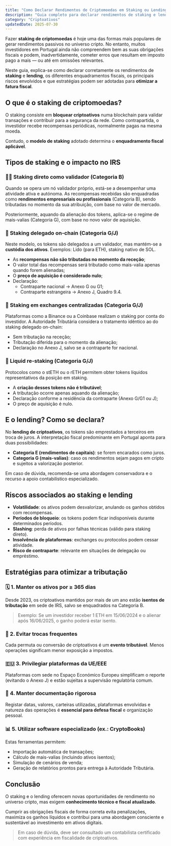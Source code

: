 ```yaml
---
title: "Como Declarar Rendimentos de Criptomoedas em Staking ou Lending"
description: "Guia completo para declarar rendimentos de staking e lending no IRS em Portugal. Evite erros, compreenda os enquadramentos fiscais e otimize a sua carga tributária."
category: "Criptoativos"
updatedDate: 2025-07-30
---
```


Fazer **staking de criptomoedas** é hoje uma das formas mais populares de gerar rendimentos passivos no universo cripto. No entanto, muitos investidores em Portugal ainda não compreendem bem as suas obrigações fiscais e podem, inadvertidamente, cometer erros que resultam em imposto pago a mais — ou até em omissões relevantes.

Neste guia, explica-se como declarar corretamente os rendimentos de **staking** e **lending**, os diferentes enquadramentos fiscais, os principais riscos envolvidos e que estratégias podem ser adotadas para **otimizar a fatura fiscal**.


## O que é o staking de criptomoedas?

O staking consiste em **bloquear criptoativos** numa blockchain para validar transações e contribuir para a segurança da rede. Como contrapartida, o investidor recebe recompensas periódicas, normalmente pagas na mesma moeda.

Contudo, o **modelo de staking** adotado determina o **enquadramento fiscal aplicável**.


## Tipos de staking e o impacto no IRS

### 🧑‍💻 Staking direto como validador (Categoria B)

Quando se opera um nó validador próprio, está-se a desempenhar uma atividade ativa e autónoma. As recompensas recebidas são enquadradas como **rendimentos empresariais ou profissionais** (Categoria B), sendo tributadas no momento da sua atribuição, com base no valor de mercado.

Posteriormente, aquando da alienação dos tokens, aplica-se o regime de mais-valias (Categoria G), com base no novo valor de aquisição.


### 🔁 Staking delegado on-chain (Categoria G/J)

Neste modelo, os tokens são delegados a um validador, mas mantém-se a **custódia dos ativos**. Exemplos: Lido (para ETH), staking nativo de SOL.

- As **recompensas não são tributadas no momento da receção**;
- O valor total das recompensas será tributado como mais-valia apenas quando forem alienadas;
- O **preço de aquisição é considerado nulo**;
- Declaração:
  - Contraparte nacional → Anexo G ou G1;
  - Contraparte estrangeira → Anexo J, Quadro 9.4.


### 🏦 Staking em exchanges centralizadas (Categoria G/J)

Plataformas como a Binance ou a Coinbase realizam o staking por conta do investidor. A Autoridade Tributária considera o tratamento idêntico ao do staking delegado on-chain:

- Sem tributação na receção;
- Tributação diferida para o momento da alienação;
- Declaração no Anexo J, salvo se a contraparte for nacional.


### 🔄 Liquid re-staking (Categoria G/J)

Protocolos como o stETH ou o rETH permitem obter tokens líquidos representativos da posição em staking.

- A **criação desses tokens não é tributável**;
- A tributação ocorre apenas aquando da alienação;
- Declaração conforme a residência da contraparte (Anexo G/G1 ou J);
- O preço de aquisição é nulo.


## E o lending? Como se declara?

No **lending de criptoativos**, os tokens são emprestados a terceiros em troca de juros. A interpretação fiscal predominante em Portugal aponta para duas possibilidades:

- **Categoria E (rendimentos de capitais)**: se forem encarados como juros.
- **Categoria G (mais-valias)**: caso os rendimentos sejam pagos em cripto e sujeitos a valorização posterior.

Em caso de dúvida, recomenda-se uma abordagem conservadora e o recurso a apoio contabilístico especializado.


## Riscos associados ao staking e lending

- **Volatilidade**: os ativos podem desvalorizar, anulando os ganhos obtidos com recompensas.
- **Períodos de bloqueio**: os tokens podem ficar indisponíveis durante determinados períodos.
- **Slashing**: perda de ativos por falhas técnicas (válido para staking direto).
- **Insolvência de plataformas**: exchanges ou protocolos podem cessar atividade.
- **Risco de contraparte**: relevante em situações de delegação ou empréstimo.


## Estratégias para otimizar a tributação

### 🗓️ 1. Manter os ativos por ≥ 365 dias

Desde 2023, os criptoativos mantidos por mais de um ano estão **isentos de tributação** em sede de IRS, salvo se enquadrados na Categoria B.

> Exemplo: Se um investidor receber 1 ETH em 15/06/2024 e o alienar após 16/06/2025, o ganho poderá estar isento.


### 🔁 2. Evitar trocas frequentes

Cada permuta ou conversão de criptoativos é um **evento tributável**. Menos operações significam menor exposição a impostos.


### 🇪🇺 3. Privilegiar plataformas da UE/EEE

Plataformas com sede no Espaço Económico Europeu simplificam o reporte (evitando o Anexo J) e estão sujeitas a supervisão regulatória comum.


### 📑 4. Manter documentação rigorosa

Registar datas, valores, carteiras utilizadas, plataformas envolvidas e natureza das operações é **essencial para defesa fiscal** e organização pessoal.


### 📊 5. Utilizar software especializado (ex.: CryptoBooks)

Estas ferramentas permitem:

- Importação automática de transações;
- Cálculo de mais-valias (incluindo ativos isentos);
- Simulação de cenários de venda;
- Geração de relatórios prontos para entrega à Autoridade Tributária.


## Conclusão

O staking e o lending oferecem novas oportunidades de rendimento no universo cripto, mas exigem **conhecimento técnico e fiscal atualizado**.

Cumprir as obrigações fiscais de forma correta evita penalizações, maximiza os ganhos líquidos e contribui para uma abordagem consciente e sustentável ao investimento em ativos digitais.

> Em caso de dúvida, deve ser consultado um contabilista certificado com experiência em fiscalidade de criptoativos.


